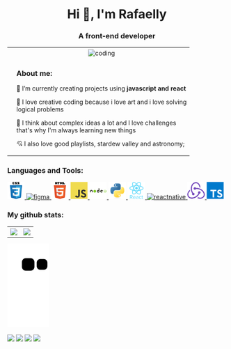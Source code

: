 <h1 align="center">Hi 👋, I'm Rafaelly</h1>
<h3 align="center">A front-end developer </h3>
<center>
  <table>
    <tr>
 <td>
</td>

<td align="center">
<img align="center" alt="coding" width="400" src="https://cdnb.artstation.com/p/assets/images/images/031/653/819/original/pixel-jeff-witch.gif?1604239834">
</td>

</tr>
    <tr>
    <td>
    </td>
      <td>
      <h3 align="left">About me:</h3>
        <p> 🌙 I’m currently creating projects using <b>javascript and react</b> </p>
        <p> 🌟 I love creative coding because i love art and i love solving <br>logical problems </p>
        <p> 🔭 I think about complex ideas a lot and I love challenges <br> that's why I'm always learning new things </p>
        <p> 💘 I also love good playlists, stardew valley and astronomy; </p>
</td>
    </tr>
  </table>
</center>

<h3 align="left">Languages and Tools:</h3>
<p> <a href="https://www.w3schools.com/css/" target="_blank" rel="noreferrer"> <img src="https://raw.githubusercontent.com/devicons/devicon/master/icons/css3/css3-original-wordmark.svg" alt="css3" width="40" height="40"/> </a> </a> <a href="https://www.figma.com/" target="_blank" rel="noreferrer"> <img src="https://www.vectorlogo.zone/logos/figma/figma-icon.svg" alt="figma" width="40" height="40"/> </a> <a href="https://www.w3.org/html/" target="_blank" rel="noreferrer"> <img src="https://raw.githubusercontent.com/devicons/devicon/master/icons/html5/html5-original-wordmark.svg" alt="html5" width="40" height="40"/> </a> <a href="https://developer.mozilla.org/en-US/docs/Web/JavaScript" target="_blank" rel="noreferrer"> <img src="https://raw.githubusercontent.com/devicons/devicon/master/icons/javascript/javascript-original.svg" alt="javascript" width="40" height="40"/> </a> <a href="https://nodejs.org" target="_blank" rel="noreferrer"> <img src="https://raw.githubusercontent.com/devicons/devicon/master/icons/nodejs/nodejs-original-wordmark.svg" alt="nodejs" width="40" height="40"/> </a> 
<a href="https://www.python.org" target="_blank" rel="noreferrer"> <img src="https://raw.githubusercontent.com/devicons/devicon/master/icons/python/python-original.svg" alt="python" width="40" height="40"/> </a> <a href="https://reactjs.org/" target="_blank" rel="noreferrer"> <img src="https://raw.githubusercontent.com/devicons/devicon/master/icons/react/react-original-wordmark.svg" alt="react" width="40" height="40"/> </a> <a href="https://reactnative.dev/" target="_blank" rel="noreferrer"> <img src="https://reactnative.dev/img/header_logo.svg" alt="reactnative" width="40" height="40"/> </a> <a href="https://redux.js.org" target="_blank" rel="noreferrer"> <img src="https://raw.githubusercontent.com/devicons/devicon/master/icons/redux/redux-original.svg" alt="redux" width="40" height="40"/> </a> <a href="https://www.typescriptlang.org/" target="_blank" rel="noreferrer"> <img src="https://raw.githubusercontent.com/devicons/devicon/master/icons/typescript/typescript-original.svg" alt="typescript" width="40" height="40"/> </a> </p>
<h3 align="left">My github stats:</h3>
<center>
  <table>
    <tr>
        <td><img align="center" src="https://github-readme-stats.vercel.app/api?username=moonrafa&show_icons=true&theme=synthwave&include_all_commits=true&count_private=true"/> 
        </td>
        <td><img width="450px" align="center" src="https://github-readme-stats.vercel.app/api/top-langs/?username=moonrafa&layout=compact&theme=synthwave"/>
        </td>

</tr>

  </table>
</center>

 
![Snake animation](https://github.com/moonrafa/moonrafa/blob/output/github-contribution-grid-snake.svg)

[![](https://img.shields.io/badge/linkedin-blue)](https://www.linkedin.com) [![](https://img.shields.io/badge/instagram-ff69b4)](https://www.instagram.com/rafaelly.z) ![](https://img.shields.io/github/followers/moonrafa?style=social) <img src="http://views.whatilearened.today/views/github/moonrafa/views.svg"/>

